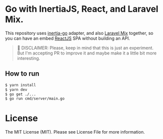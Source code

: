 # Go with InertiaJS, React, and Laravel Mix.

This repository uses [inertia-go](https://github.com/petaki/inertia-go) adapter, and also [Laravel Mix](https://laravel-mix.com/) together, 
so you can have an embed [ReactJS](https://reactjs.org/) SPA without building an API.

> 🚨 DISCLAIMER: Please, keep in mind that this is just an experiment. But I'm accepting PR to improve it and maybe make it a little bit more interesting.

## How to run

```sh
$ yarn install
$ yarn dev
$ go get ./...
$ go run cmd/server/main.go
```
# License

The MIT License (MIT). Please see License File for more information.
